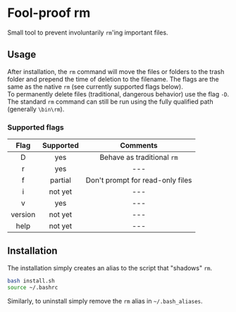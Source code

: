# Fool-proof rm
Small tool to prevent involuntarily `rm`'ing important files.

## Usage
After installation, the `rm` command will move the files or folders to the trash folder and prepend the time of deletion to the filename. The flags are the same as the native `rm` (see currently supported flags below).  
To permanently delete files (traditional, dangerous behavior) use the flag `-D`.
The standard `rm` command can still be run using the fully qualified path (generally `\bin\rm`).

### Supported flags
| Flag | Supported | Comments|
| :---:|  :---:    |  :---:  |
| D | yes | Behave as traditional `rm` |
| r | yes | --- |
| f | partial | Don't prompt for read-only files |
| i | not yet | --- |
| v | yes | --- |
| version | not yet | --- |
| help | not yet | --- |

## Installation
The installation simply creates an alias to the script that "shadows" `rm`.
```bash
bash install.sh
source ~/.bashrc
```
Similarly, to uninstall simply remove the `rm` alias in `~/.bash_aliases`. 
